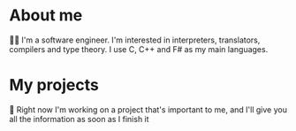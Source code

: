 # About me
🙋‍♂️ I'm a software engineer. I'm interested in interpreters, translators, compilers and type theory. I use C, C++ and F# as my main languages.

# My projects
🍔 Right now I'm working on a project that's important to me, and I'll give you all the information as soon as I finish it
